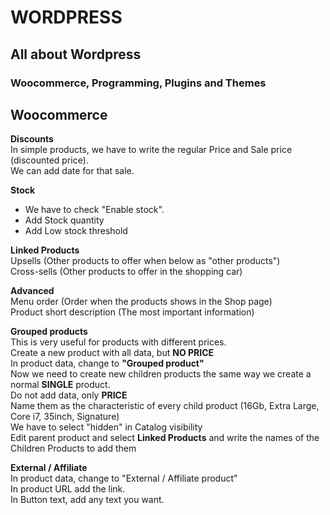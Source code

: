 # WORDPRESS

## All about Wordpress

### Woocommerce, Programming, Plugins and Themes



## Woocommerce

__Discounts__ <br/>
In simple products, we have to write the regular Price and Sale price (discounted price).<br/>
We can add date for that sale.<br/>

__Stock__ <br/>
* We have to check "Enable stock". 
* Add Stock quantity
* Add Low stock threshold

__Linked Products__ <br/>
Upsells (Other products to offer when below as "other products")<br/>
Cross-sells (Other products to offer in the shopping car)<br/>

__Advanced__ <br/>
Menu order (Order when the products shows in the Shop page)<br/>
Product short description (The most important information)<br/>

__Grouped products__ <br/>
This is very useful for products with different prices. <br/>
Create a new product with all data, but __NO PRICE__ <br/>
In product data, change to __"Grouped product"__ <br/>
Now we need to create new children products the same way we create a normal __SINGLE__ product. <br/>
Do not add data, only __PRICE__ <br/>
Name them as the characteristic of every child product (16Gb, Extra Large, Core i7, 35inch, Signature) <br/>
We have to select "hidden" in Catalog visibility <br/>
Edit parent product and select __Linked Products__ and write the names of the Children Products to add them <br/>

__External / Affiliate__ <br/>
In product data, change to "External / Affiliate product" <br/>
In product URL add the link.<br/>
In Button text, add any text you want. <br/>
